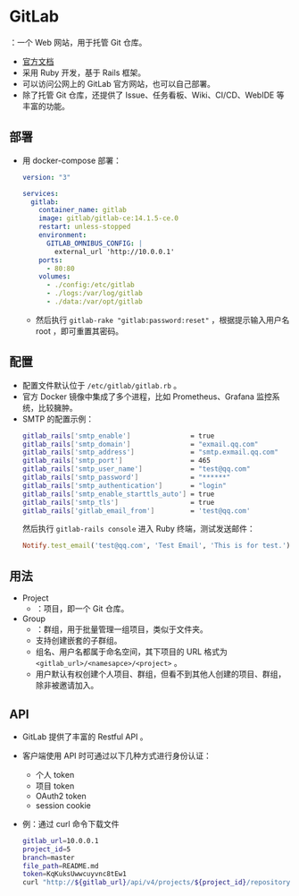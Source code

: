 # GitLab

：一个 Web 网站，用于托管 Git 仓库。
- [官方文档](https://docs.gitlab.com/omnibus/README.html)
- 采用 Ruby 开发，基于 Rails 框架。
- 可以访问公网上的 GitLab 官方网站，也可以自己部署。
- 除了托管 Git 仓库，还提供了 Issue、任务看板、Wiki、CI/CD、WebIDE 等丰富的功能。

## 部署

- 用 docker-compose 部署：
  ```yml
  version: "3"

  services:
    gitlab:
      container_name: gitlab
      image: gitlab/gitlab-ce:14.1.5-ce.0
      restart: unless-stopped
      environment:
        GITLAB_OMNIBUS_CONFIG: |
          external_url 'http://10.0.0.1'
      ports:
        - 80:80
      volumes:
        - ./config:/etc/gitlab
        - ./logs:/var/log/gitlab
        - ./data:/var/opt/gitlab
  ```
  - 然后执行 `gitlab-rake "gitlab:password:reset"` ，根据提示输入用户名 root ，即可重置其密码。

## 配置

- 配置文件默认位于 `/etc/gitlab/gitlab.rb` 。
- 官方 Docker 镜像中集成了多个进程，比如 Prometheus、Grafana 监控系统，比较臃肿。
- SMTP 的配置示例：
  ```sh
  gitlab_rails['smtp_enable']               = true
  gitlab_rails['smtp_domain']               = "exmail.qq.com"
  gitlab_rails['smtp_address']              = "smtp.exmail.qq.com"
  gitlab_rails['smtp_port']                 = 465
  gitlab_rails['smtp_user_name']            = "test@qq.com"
  gitlab_rails['smtp_password']             = "******"
  gitlab_rails['smtp_authentication']       = "login"
  gitlab_rails['smtp_enable_starttls_auto'] = true
  gitlab_rails['smtp_tls']                  = true
  gitlab_rails['gitlab_email_from']         = 'test@qq.com'
  ```
  然后执行 `gitlab-rails console` 进入 Ruby 终端，测试发送邮件：
  ```ruby
  Notify.test_email('test@qq.com', 'Test Email', 'This is for test.').deliver_now
  ```

## 用法

- Project
  - ：项目，即一个 Git 仓库。
- Group
  - ：群组，用于批量管理一组项目，类似于文件夹。
  - 支持创建嵌套的子群组。
  - 组名、用户名都属于命名空间，其下项目的 URL 格式为 `<gitlab_url>/<namesapce>/<project>` 。
  - 用户默认有权创建个人项目、群组，但看不到其他人创建的项目、群组，除非被邀请加入。

## API

- GitLab 提供了丰富的 Restful API 。
- 客户端使用 API 时可通过以下几种方式进行身份认证：
  - 个人 token
  - 项目 token
  - OAuth2 token
  - session cookie

- 例：通过 curl 命令下载文件
  ```sh
  gitlab_url=10.0.0.1
  project_id=5
  branch=master
  file_path=README.md
  token=KqKuksUwwcuyvnc8tEw1
  curl "http://${gitlab_url}/api/v4/projects/${project_id}/repository/files/${file_path}/raw?ref=${branch}&private_token=${token}"
  ```
